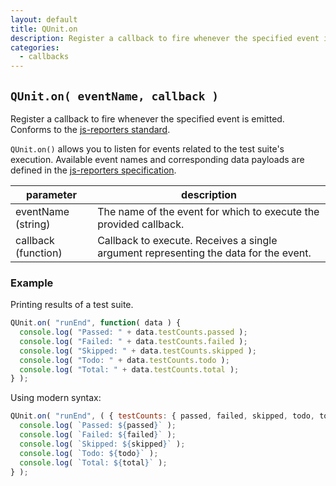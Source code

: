 ```yaml
---
layout: default
title: QUnit.on
description: Register a callback to fire whenever the specified event is emitted.
categories:
  - callbacks
---
```


## `QUnit.on( eventName, callback )`

Register a callback to fire whenever the specified event is emitted. Conforms to the [js-reporters standard](https://github.com/js-reporters/js-reporters).

`QUnit.on()` allows you to listen for events related to the test suite's execution. Available event names and corresponding data payloads are defined in the [js-reporters specification](https://github.com/js-reporters/js-reporters).

| parameter | description |
|-----------|-------------|
| eventName (string) | The name of the event for which to execute the provided callback. |
| callback (function) | Callback to execute. Receives a single argument representing the data for the event. |

### Example

Printing results of a test suite.

```js
QUnit.on( "runEnd", function( data ) {
  console.log( "Passed: " + data.testCounts.passed );
  console.log( "Failed: " + data.testCounts.failed );
  console.log( "Skipped: " + data.testCounts.skipped );
  console.log( "Todo: " + data.testCounts.todo );
  console.log( "Total: " + data.testCounts.total );
} );
```

Using modern syntax:

```js
QUnit.on( "runEnd", ( { testCounts: { passed, failed, skipped, todo, total } } ) => {
  console.log( `Passed: ${passed}` );
  console.log( `Failed: ${failed}` );
  console.log( `Skipped: ${skipped}` );
  console.log( `Todo: ${todo}` );
  console.log( `Total: ${total}` );
} );
```
